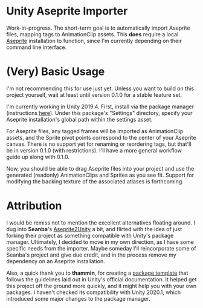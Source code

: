 # Unity Aseprite Importer

Work-in-progress. The short-term goal is to automatically import Aseprite files, mapping tags to AnimationClip assets. This **does** require a local [Aseprite](https://www.aseprite.org/) installation to function, since I'm currently depending on their command line interface. 

# (Very) Basic Usage

I'm not recommending this for use just yet. Unless you want to build on this project yourself, wait at least until version 0.1.0 for a stable feature set. 

I'm currently working in Unity 2019.4. First, install via the package manager (instructions [here](https://docs.unity3d.com/Manual/upm-ui-giturl.html)). Under this package's "Settings" directory, specify your Aseprite installation's global path within the settings asset. 

For Aseprite files, any tagged frames will be imported as AnimationClip assets, and the Sprite pivot points correspond to the center of your Aseprite canvas. There is no support yet for renaming or reordering tags, but that'll be in version 0.1.0 (with restrictions). I'll have a more general workflow guide up along with 0.1.0. 

Now, you should be able to drag Aseprite files into your project and use the generated (readonly) AnimationClips and Sprites as you see fit. Support for modifying the backing texture of the associated atlases is forthcoming. 

# Attribution

I would be remiss not to mention the excellent alternatives floating around. I dug into **Seanba**'s [Aseprite2Unity](https://github.com/Seanba/Aseprite2Unity) a bit, and flirted with the idea of just forking their project as something compatible with Unity's package manager. Ultimately, I decided to move in my own direction, as I have some specific needs from the importer. Maybe someday I'll reincorporate some of Seanba's project and give due credit, and in the process remove my dependency on an Aseprite installation. 

Also, a quick thank you to **thammin**, for creating a [package template](https://github.com/thammin/unity-custom-package-template) that follows the guidelines laid out in Unity's official documentation. It helped get this project off the ground more quickly, and it might help you with your own packages. I haven't checked its compatibility with Unity 2020.1, which introduced some major changes to the package manager. 
